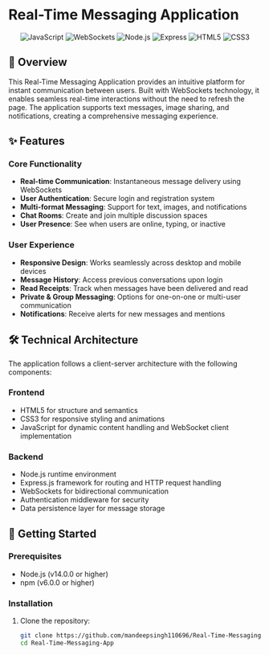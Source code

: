 # Real-Time Messaging Application

<div align="center">
  <img src="https://img.shields.io/badge/JavaScript-F7DF1E?style=for-the-badge&logo=javascript&logoColor=black" alt="JavaScript" />
  <img src="https://img.shields.io/badge/WebSockets-4353FF?style=for-the-badge&logo=socket.io&logoColor=white" alt="WebSockets" />
  <img src="https://img.shields.io/badge/Node.js-339933?style=for-the-badge&logo=nodedotjs&logoColor=white" alt="Node.js" />
  <img src="https://img.shields.io/badge/Express-000000?style=for-the-badge&logo=express&logoColor=white" alt="Express" />
  <img src="https://img.shields.io/badge/HTML5-E34F26?style=for-the-badge&logo=html5&logoColor=white" alt="HTML5" />
  <img src="https://img.shields.io/badge/CSS3-1572B6?style=for-the-badge&logo=css3&logoColor=white" alt="CSS3" />
</div>

## 📝 Overview

This Real-Time Messaging Application provides an intuitive platform for instant communication between users. Built with WebSockets technology, it enables seamless real-time interactions without the need to refresh the page. The application supports text messages, image sharing, and notifications, creating a comprehensive messaging experience.

## ✨ Features

### Core Functionality
- **Real-time Communication**: Instantaneous message delivery using WebSockets
- **User Authentication**: Secure login and registration system
- **Multi-format Messaging**: Support for text, images, and notifications
- **Chat Rooms**: Create and join multiple discussion spaces
- **User Presence**: See when users are online, typing, or inactive

### User Experience
- **Responsive Design**: Works seamlessly across desktop and mobile devices
- **Message History**: Access previous conversations upon login
- **Read Receipts**: Track when messages have been delivered and read
- **Private & Group Messaging**: Options for one-on-one or multi-user communication
- **Notifications**: Receive alerts for new messages and mentions

## 🛠️ Technical Architecture

The application follows a client-server architecture with the following components:

### Frontend
- HTML5 for structure and semantics
- CSS3 for responsive styling and animations
- JavaScript for dynamic content handling and WebSocket client implementation

### Backend
- Node.js runtime environment
- Express.js framework for routing and HTTP request handling
- WebSockets for bidirectional communication
- Authentication middleware for security
- Data persistence layer for message storage

## 🚀 Getting Started

### Prerequisites
- Node.js (v14.0.0 or higher)
- npm (v6.0.0 or higher)

### Installation

1. Clone the repository:
   ```bash
   git clone https://github.com/mandeepsingh110696/Real-Time-Messaging-App.git
   cd Real-Time-Messaging-App
